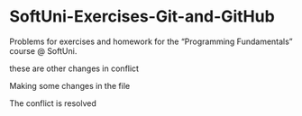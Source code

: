 ﻿# SoftUni-Exercises-Git-and-GitHub
Problems for exercises and homework for the “Programming Fundamentals” course @ SoftUni.

these are other changes in conflict

Making some changes in the file


The conflict is resolved
